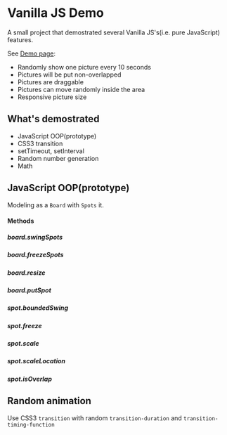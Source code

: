 # Vanilla JS Demo

A small project that demostrated several Vanilla JS's(i.e. pure JavaScript) features.

See [Demo page](http://hankchiutw.github.io/vanillajs-demo/):
 - Randomly show one picture every 10 seconds
 - Pictures will be put non-overlapped
 - Pictures are draggable
 - Pictures can move randomly inside the area
 - Responsive picture size

## What's demostrated

* JavaScript OOP(prototype)
* CSS3 transition
* setTimeout, setInterval
* Random number generation
* Math

## JavaScript OOP(prototype)
Modeling as a `Board` with `Spots` it.

#### Methods

##### board.swingSpots
##### board.freezeSpots
##### board.resize
##### board.putSpot

##### spot.boundedSwing
##### spot.freeze
##### spot.scale
##### spot.scaleLocation
##### spot.isOverlap

## Random animation
Use CSS3 `transition` with random `transition-duration` and `transition-timing-function`
